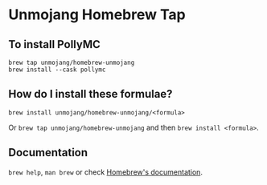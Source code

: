 # Unmojang Homebrew Tap

## To install PollyMC

```
brew tap unmojang/homebrew-unmojang
brew install --cask pollymc
```

## How do I install these formulae?

`brew install unmojang/homebrew-unmojang/<formula>`

Or `brew tap unmojang/homebrew-unmojang` and then `brew install <formula>`.

## Documentation

`brew help`, `man brew` or check [Homebrew's documentation](https://docs.brew.sh).

